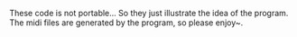 These code is not portable... So they just illustrate the idea of the program.
The midi files are generated by the program, so please enjoy~.